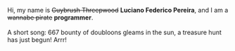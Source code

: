 Hi, my name is ~~Guybrush Threepwood~~ **Luciano Federico Pereira**, and I am a ~~wannabe pirate~~ **programmer**.<br><br>A short song: 667 bounty of doubloons gleams in the sun, a treasure hunt has just begun! Arrr!
